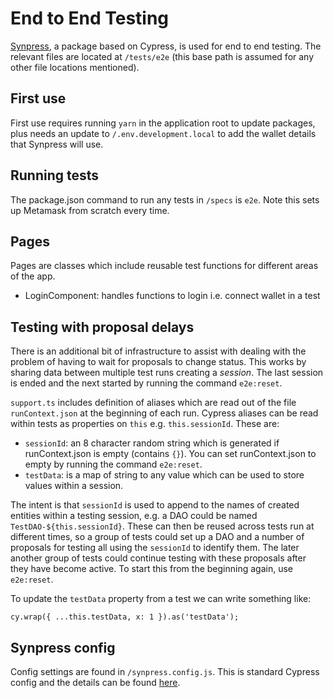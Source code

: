 # End to End Testing

[Synpress](https://github.com/Synthetixio/synpress), a package based on Cypress, is used for end to end testing. The relevant files are located at `/tests/e2e` (this base path is assumed for any other file locations mentioned).

## First use

First use requires running `yarn` in the application root to update packages, plus needs an update to `/.env.development.local` to add the wallet details that Synpress will use.

## Running tests

The package.json command to run any tests in `/specs` is `e2e`. Note this sets up Metamask from scratch every time.

## Pages

Pages are classes which include reusable test functions for different areas of the app.

- LoginComponent: handles functions to login i.e. connect wallet in a test

## Testing with proposal delays

There is an additional bit of infrastructure to assist with dealing with the problem of having to wait for proposals to change status. This works by sharing data between multiple test runs creating a _session_. The last session is ended and the next started by running the command `e2e:reset`.

`support.ts` includes definition of aliases which are read out of the file `runContext.json` at the beginning of each run. Cypress aliases can be read within tests as properties on `this` e.g. `this.sessionId`. These are:

- `sessionId`: an 8 character random string which is generated if runContext.json is empty (contains `{}`). You can set runContext.json to empty by running the command `e2e:reset`.
- `testData`: is a map of string to any value which can be used to store values within a session.

The intent is that `sessionId` is used to append to the names of created entities within a testing session, e.g. a DAO could be named `TestDAO-${this.sessionId}`. These can then be reused across tests run at different times, so a group of tests could set up a DAO and a number of proposals for testing all using the `sessionId` to identify them. The later another group of tests could continue testing with these proposals after they have become active. To start this from the beginning again, use `e2e:reset`.

To update the `testData` property from a test we can write something like:

```
cy.wrap({ ...this.testData, x: 1 }).as('testData');
```

## Synpress config

Config settings are found in `/synpress.config.js`. This is standard Cypress config and the details can be found [here](https://docs.cypress.io/guides/references/configuration).
